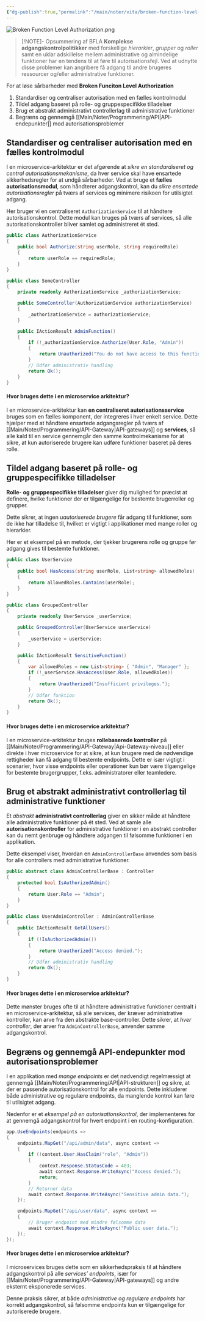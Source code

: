 ```yaml
---
{"dg-publish":true,"permalink":"/main/noter/vita/broken-function-level-authorization/","created":"2024-11-07T09:19:35.648+01:00"}
---
```


![Broken Function Level Authorization.png](/img/user/98_Images/Broken%20Function%20Level%20Authorization.png)
> [!NOTE]- Opsummering af BFLA
> **Komplekse adgangskontrolpolitikker** med forskellige *hierarkier*, *grupper* og *roller* samt en uklar adskillelse mellem administrative og almindelige funktioner har en tendens til at føre til autorisationsfejl. Ved at udnytte disse problemer kan angribere få adgang til andre brugeres ressourcer og/eller administrative funktioner.

For at løse sårbarheder med **Broken Funciton Level Authorization**
1. Standardiser og centraliser autorisation med en fælles kontrolmodul
2. Tildel adgang baseret på rolle- og gruppespecifikke tilladelser
3. Brug et abstrakt administrativt controllerlag til administrative funktioner
4. Begræns og gennemgå [[Main/Noter/Programmering/API\|API-endepunkter]] mod autorisationsproblemer

## Standardiser og centraliser autorisation med en fælles kontrolmodul
I en microservice-arkitektur er det afgørende at *sikre en standardiseret og central autorisationsmekanisme*, da hver service skal have ensartede sikkerhedsregler for at undgå sårbarheder. Ved at bruge et **fælles autorisationsmodul**, som håndterer adgangskontrol, kan du *sikre ensartede autorisationsregler* på tværs af services og minimere risikoen for utilsigtet adgang.

Her bruger vi en centraliseret `AuthorizationService` til at håndtere autorisationskontrol. Dette modul kan bruges på tværs af services, så alle autorisationskontroller bliver samlet og administreret ét sted.

```csharp
public class AuthorizationService
{
    public bool Authorize(string userRole, string requiredRole)
    {
        return userRole == requiredRole;
    }
}

public class SomeController
{
    private readonly AuthorizationService _authorizationService;

    public SomeController(AuthorizationService authorizationService)
    {
        _authorizationService = authorizationService;
    }

    public IActionResult AdminFunction()
    {
        if (!_authorizationService.Authorize(User.Role, "Admin"))
        {
            return Unauthorized("You do not have access to this function.");
        }
        // Udfør administrativ handling
        return Ok();
    }
}
```

#### Hvor bruges dette i en microservice arkitektur?
I en microservice-arkitektur kan **en centraliseret autorisationsservice** bruges som en fælles komponent, der integreres i hver enkelt service. Dette hjælper med at håndtere ensartede adgangsregler på tværs af [[Main/Noter/Programmering/API-Gateway\|API-gateways]] og **services**, så alle kald til en service gennemgår den samme kontrolmekanisme for at sikre, at kun autoriserede brugere kan udføre funktioner baseret på deres rolle.

## Tildel adgang baseret på rolle- og gruppespecifikke tilladelser
**Rolle- og gruppespecifikke tilladelser** giver dig mulighed for præcist at definere, hvilke funktioner der er tilgængelige for bestemte brugerroller og grupper. 

Dette sikrer, at ingen *uautoriserede brugere* får adgang til funktioner, som de ikke har tilladelse til, hvilket er vigtigt i applikationer med mange roller og hierarkier.

Her er et eksempel på en metode, der tjekker brugerens rolle og gruppe før adgang gives til bestemte funktioner.
```csharp
public class UserService
{
    public bool HasAccess(string userRole, List<string> allowedRoles)
    {
        return allowedRoles.Contains(userRole);
    }
}

public class GroupedController
{
    private readonly UserService _userService;

    public GroupedController(UserService userService)
    {
        _userService = userService;
    }

    public IActionResult SensitiveFunction()
    {
        var allowedRoles = new List<string> { "Admin", "Manager" };
        if (!_userService.HasAccess(User.Role, allowedRoles))
        {
            return Unauthorized("Insufficient privileges.");
        }
        // Udfør funktion
        return Ok();
    }
}
```

#### Hvor bruges dette i en microservice arkitektur?
I en microservice-arkitektur bruges **rollebaserede kontroller** på [[Main/Noter/Programmering/API-Gateway\|Api-Gateway-niveau]] eller direkte i hver microservice for at sikre, at kun brugere med de nødvendige rettigheder kan få adgang til bestemte endpoints. 
Dette er især vigtigt i scenarier, hvor visse endpoints eller operationer kun bør være tilgængelige for bestemte brugergrupper, f.eks. administratorer eller teamledere.

## Brug et abstrakt administrativt controllerlag til administrative funktioner

Et *abstrakt* **administrativt controllerlag** giver en sikker måde at håndtere alle administrative funktioner på ét sted. Ved at samle alle **autorisationskontroller** for administrative funktioner i en abstrakt controller kan du nemt genbruge og håndtere adgangen til følsomme funktioner i en applikation.

Dette eksempel viser, hvordan en `AdminControllerBase` anvendes som basis for alle controllers med administrative funktioner.
```csharp
public abstract class AdminControllerBase : Controller
{
    protected bool IsAuthorizedAdmin()
    {
        return User.Role == "Admin";
    }
}

public class UserAdminController : AdminControllerBase
{
    public IActionResult GetAllUsers()
    {
        if (!IsAuthorizedAdmin())
        {
            return Unauthorized("Access denied.");
        }
        // Udfør administrativ handling
        return Ok();
    }
}
```

#### Hvor bruges dette i en microservice arkitektur?
Dette mønster bruges ofte til at håndtere administrative funktioner centralt i en microservice-arkitektur, så alle services, der kræver administrative kontroller, kan arve fra den abstrakte base-controller. 
Dette sikrer, at *hver controller*, der arver fra `AdminControllerBase`, anvender samme adgangskontrol.

## Begræns og gennemgå API-endepunkter mod autorisationsproblemer
I en applikation med *mange endpoints* er det nødvendigt regelmæssigt at gennemgå [[Main/Noter/Programmering/API\|API-strukturen]] og sikre, at der er passende autorisationskontrol for alle endpoints. Dette inkluderer både administrative og regulære endpoints, da manglende kontrol kan føre til utilsigtet adgang.

Nedenfor er et *eksempel på en autorisationskontrol*, der implementeres for at gennemgå adgangskontrol for hvert endpoint i en routing-konfiguration.

```csharp
app.UseEndpoints(endpoints =>
{
    endpoints.MapGet("/api/admin/data", async context =>
    {
        if (!context.User.HasClaim("role", "Admin"))
        {
            context.Response.StatusCode = 403;
            await context.Response.WriteAsync("Access denied.");
            return;
        }
        // Returner data
        await context.Response.WriteAsync("Sensitive admin data.");
    });

    endpoints.MapGet("/api/user/data", async context =>
    {
        // Bruger endpoint med mindre følsomme data
        await context.Response.WriteAsync("Public user data.");
    });
});
```

#### Hvor bruges dette i en microservice arkitektur?
I microservices bruges dette som en sikkerhedspraksis til at håndtere adgangskontrol på alle *services’ endpoints*, især for [[Main/Noter/Programmering/API-Gateway\|API-gateways]] og andre eksternt eksponerede services.

Denne praksis sikrer, at både *administrative og regulære endpoints* har korrekt adgangskontrol, så følsomme endpoints kun er tilgængelige for autoriserede brugere.
